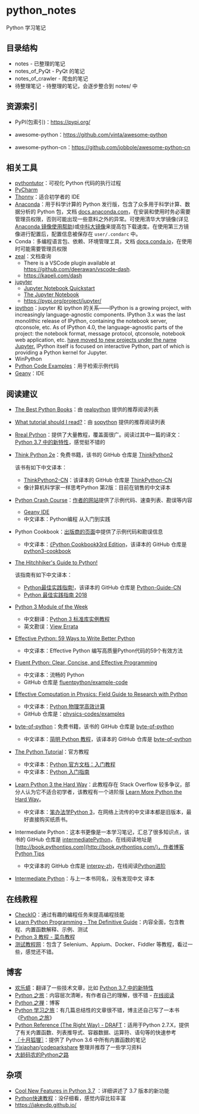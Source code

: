 # python_notes
Python 学习笔记

## 目录结构

- notes - 已整理的笔记
- notes_of_PyQt -  PyQt 的笔记
- notes_of_crawler - 爬虫的笔记
- 待整理笔记 - 待整理的笔记，会逐步整合到 notes/ 中

## 资源索引

- PyPI(包索引)：https://pypi.org/

- awesome-python：https://github.com/vinta/awesome-python

- awesome-python-cn：https://github.com/jobbole/awesome-python-cn

## 相关工具

- [pythontutor](http://www.pythontutor.com/index.html)：可视化 Python 代码的执行过程
- [PyCharm](http://www.jetbrains.com/pycharm/)
- [Thonny](http://thonny.org/)：适合初学者的 IDE
- [Anaconda](https://www.anaconda.com/)：用于科学计算的 Python 发行版，包含了众多用于科学计算、数据分析的 Python 包，文档 [docs.anaconda.com](http://docs.anaconda.com/anaconda/)，在安装和使用时务必需要管理员权限，否则可能出现一些意料之外的异常。可使用清华大学镜像(详见 [Anaconda 镜像使用帮助](https://mirrors.tuna.tsinghua.edu.cn/help/anaconda/))或[中科大镜像](https://mirrors.ustc.edu.cn/)来提高包下载速度。在使用第三方镜像进行配置后，配置信息被保存在 `user/.condarc` 中。
- Conda：多编程语言包、依赖、环境管理工具，文档 [docs.conda.io](https://conda.io/en/latest/)，在使用时可能需要管理员权限
- [zeal](https://zealdocs.org/)：文档查询
  - There is a VSCode plugin available at <https://github.com/deerawan/vscode-dash>.
  - https://kapeli.com/dash
- [jupyter](https://jupyter.org/)
  - [Jupyter Notebook Quickstart](https://jupyter.readthedocs.io/en/latest/content-quickstart.html)
  - [The Jupyter Notebook](https://jupyter-notebook.readthedocs.io/en/stable/index.html)
  - https://pypi.org/project/jupyter/
- [ipython](https://ipython.org/index.html)：jupyter 和 ipython 的关系——IPython is a growing project, with increasingly language-agnostic components. IPython 3.x was the last monolithic release of IPython, containing the notebook server, qtconsole, etc. As of IPython 4.0, the language-agnostic parts of the project: the notebook format, message protocol, qtconsole, notebook web application, etc. <u>have moved to new projects under the name [Jupyter](https://jupyter.org/).</u> IPython itself is focused on interactive Python, part of which is providing a Python kernel for Jupyter.
- WinPython
- [Python Code Examples](https://www.programcreek.com/python/)：用于检索示例代码
- [Geany](https://www.geany.org/)：IDE

## 阅读建议

- [The Best Python Books](https://realpython.com/best-python-books/)：由 [realpython](https://realpython.com) 提供的推荐阅读列表

- [What tutorial should I read?](https://sopython.com/wiki/What_tutorial_should_I_read%3F)：由 [sopython](https://sopython.com/) 提供的推荐阅读列表

- [Rreal Python](https://realpython.com/tutorials/all/)：提供了大量教程，覆盖面很广。阅读过其中一篇的译文：[Python 3.7 中的新特性](https://pythonfun.top/cool-new-features-in-python-3.7-trp/)，感觉挺不错的

- [Think Python 2e](https://greenteapress.com/wp/think-python-2e/)：免费书籍，该书的 GitHub 仓库是 [ThinkPython2](https://github.com/AllenDowney/ThinkPython2/tree/master/code)

  该书有如下中文译本：

  - [ThinkPython2-CN](http://codingpy.com/books/thinkpython2/)：该译本的 GitHub 仓库是 [ThinkPython-CN](https://github.com/bingjin/ThinkPython2-CN)
  - 像计算机科学家一样思考Python 第2版：目前在销售的中文译本

- [Python Crash Course](https://ehmatthes.github.io/pcc/)：[作者的网站](https://ehmatthes.github.io/pcc/)提供了示例代码、速查列表、勘误等内容

  - [Geany IDE](https://www.geany.org/Main/HomePage)
  - 中文译本：Python编程 从入门到实践

- Python Cookbook：[出版商的页面](http://shop.oreilly.com/product/0636920027072.do)中提供了示例代码和勘误信息

  - 中文译本：[《Python Cookbook》3rd Edition](https://python3-cookbook.readthedocs.io/zh_CN/latest/copyright.html)，该译本的 GitHub 仓库是 [python3-cookbook](https://github.com/yidao620c/python3-cookbook)

- [The Hitchhiker's Guide to Python!](https://docs.python-guide.org/)

  该指南有如下中文译本：

  - [Python最佳实践指南!](https://pythonguidecn.readthedocs.io/zh/latest/)，该译本的 GitHub 仓库是 [Python-Guide-CN](https://github.com/Prodesire/Python-Guide-CN)
  - [Python 最佳实践指南 2018](https://pythoncaff.com/docs/python-guide/2018) 

- [Python 3 Module of the Week](https://pymotw.com/3/index.html)

  - 中文翻译：[Python 3 标准库实例教程](https://pythoncaff.com/docs/pymotw)
  - 英文勘误：[View Errata](http://www.oreilly.com/catalog/errata.csp?isbn=0636920032519)

- [Effective Python: 59 Ways to Write Better Python](https://effectivepython.com/)

  - 中文译本：Effective Python 编写高质量Python代码的59个有效方法

- [Fluent Python: Clear, Concise, and Effective Programming](http://shop.oreilly.com/product/0636920032519.do)

  - 中文译本：流畅的 Python
  - GitHub 仓库是 [fluentpython/example-code](https://github.com/fluentpython/example-code)

- [Effective Computation in Physics: Field Guide to Research with Python](http://shop.oreilly.com/product/0636920033424.do)

  - 中文译本：[Python 物理学高效计算](https://www.epubit.com/book/detail/33360)
  - GitHub 仓库是：[physics-codes/examples](https://github.com/physics-codes/examples)

- [byte-of-python](https://python.swaroopch.com/)：免费书籍，该书的 GitHub 仓库是 [byte-of-python](https://github.com/swaroopch/byte-of-python)

  - 中文译本：[简明 Python 教程](https://bop.mol.uno/)，该译本的 GitHub 仓库是 [byte-of-python](https://github.com/LenKiMo/byte-of-python)

- [The Python Tutorial](https://docs.python.org/3.7/tutorial/index.html)：官方教程

  - 中文译本：[Python 官方文档：入门教程](https://learnku.com/docs/tutorial/3.7.0)
  - 中文译本：[Python 入门指南](http://www.pythondoc.com/pythontutorial3/index.html)

- [Learn Python 3 the Hard Way](https://learnpythonthehardway.org/python3/)：此教程存在 Stack Overflow 较多争议，部分人认为它不适合初学者，该教程有一个进阶版 [Learn More Python the Hard Way](https://learncodethehardway.org/more-python-book/)。

  - 中文译本：[笨办法学Python 3](https://item.jd.com/12372646.html?dist=jd)，在网络上流传的中文译本都是旧版本，最好直接购买纸质书。

- Intermediate Python：这本书更像是一本学习笔记，汇总了很多知识点，该书的 GitHub 仓库是 [intermediatePython](https://github.com/yasoob/intermediatePython)，在线阅读地址是 [http://book.pythontips.com](http://book.pythontips.com/)，作者博客 [Python Tips](https://pythontips.com/)

  - 中文译本的 GitHub 仓库是 [interpy-zh](https://github.com/eastlakeside/interpy-zh)，在线阅读[Python进阶](http://interpy.eastlakeside.com/)

- [Intermediate Python](https://leanpub.com/intermediatepython)：与上一本书同名，没有发现中文 译本

## 在线教程

- [CheckIO](https://checkio.org/)：通过有趣的编程任务来提高编程技能
- [Learn Python Programming - The Definitive Guide](https://www.programiz.com/python-programming)：内容全面，包含教程、内置函数解释、示例、测试
- [Python 3 教程 - 菜鸟教程](http://www.runoob.com/python3/python3-tutorial.html)
- [测试教程网](http://www.testclass.net/all)：包含了 Selenium、Appium、Docker、Fiddler 等教程，看过一些，感觉还不错。

## 博客

- [欢乐蟒](https://pythonfun.top/)：翻译了一些技术文章，比如 [Python 3.7 中的新特性](https://pythonfun.top/cool-new-features-in-python-3.7-trp/) 
- [Python 之旅](http://funhacks.net/2017/01/03/explore_python/)：内容层次清晰，有作者自己的理解，很不错 - [在线阅读](https://funhacks.net/explore-python/)
- [Python 之禅](https://foofish.net/)：博客
- [Python 学习之旅](https://segmentfault.com/blog/python3)：有几篇总结性的文章很不错，博主还自己写了一本书《[Python 之旅](http://funhacks.net/2017/01/03/explore_python/)》
- [Python Reference (The Right Way) - DRAFT](https://python-reference.readthedocs.io/en/latest/index.html)：适用于Python 2.7.X，提供了有关内置函数、列表推导式、容器数据、运算符、语句等的快速参考
- [〖十月狐狸〗](https://www.cnblogs.com/sesshoumaru/)：提供了 Python 3.6 中所有内置函数的笔记
- [Yixiaohan](https://github.com/Yixiaohan)/[codeparkshare](https://github.com/Yixiaohan/codeparkshare) 整理并推荐了一些学习资料
- [大龄码农的Python之路](https://www.cnblogs.com/gl1573/)

## 杂项

- [Cool New Features in Python 3.7](https://realpython.com/python37-new-features/) ：详细讲述了 3.7 版本的新功能
- [Python快速教程](https://www.cnblogs.com/vamei/archive/2012/09/13/2682778.html)：没仔细看，感觉内容比较丰富
- https://jakevdp.github.io/
